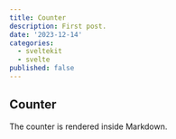 ```yaml
---
title: Counter
description: First post.
date: '2023-12-14'
categories:
  - sveltekit
  - svelte
published: false
---
```


<!-- ... -->
<script>
  import Counter from './counter.svelte'
</script>

## Counter

The counter is rendered inside Markdown.

<Counter />
